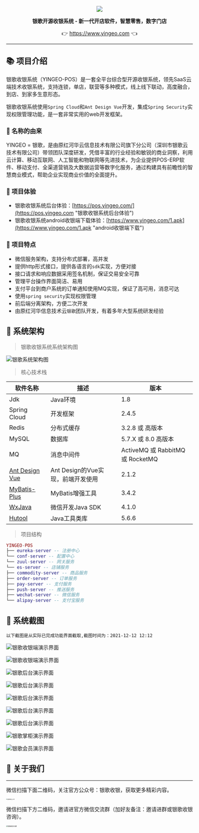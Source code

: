<p align="center">
	<a href="https://www.yingeo.com/"><img src="https://www.yingeo.com/template/bst001/bst/images/logo.svg"></a>
</p>
<p align="center">
	<strong>银歌开源收银系统 - 新一代开店软件，智慧零售，数字门店</strong>
</p>
<p align="center">
	👉 <a href="https://www.yingeo.com">https://www.yingeo.com</a> 👈
</p>

-------------------------------------------------------------------------------

## 📚 项目介绍

银歌收银系统（YINGEO-POS）是一套全平台综合型开源收银系统，领先SaaS云端技术收银系统，支持连锁，单店，联营等多种模式，线上线下联动，高度融合，到店、到家多生意形态。

银歌收银系统使用`Spring Cloud`和`Ant Design Vue`开发，集成`Spring Security`实现权限管理功能，是一套非常实用的web开发框架。

### 🎁 名称的由来

YINGEO = 银歌，是由原红河华云信息技术有限公司旗下分公司（深圳市银歌云技术有限公司）带领团队深度研发，凭借丰富的行业经验和敏锐的商业洞察，利用云计算、移动互联网、人工智能和物联网等先进技术，为企业提供POS-ERP软件、移动支付、全渠道营销及大数据运营等数字化服务，通过构建具有前瞻性的智慧商业模式，帮助企业实现商业价值的全面提升。


### 🍟 项目体验

- 银歌收银系统后台体验：[https://pos.yingeo.com/](https://pos.yingeo.com "银歌收银系统后台体验")
- 银歌收银系统android收银端下载体验：[https://www.yingeo.com/1.apk](https://www.yingeo.com/1.apk "android收银端下载")

### 🍎 项目特点

* 微信服务架构，支持分布式部署，高并发
* 提供http形式接口，提供各语言的`sdk`实现，方便对接
* 接口请求和响应数据采用签名机制，保证交易安全可靠
* 管理平台操作界面简洁、易用
* 支付平台到商户系统的订单通知使用MQ实现，保证了高可用，消息可达
* 使用`spring security`实现权限管理
* 前后端分离架构，方便二次开发
* 由原红河华信息技术云`银歌`团队开发，有着多年大型系统研发经验

## 🥞 系统架构

> 银歌收银系统系统架构图

![银歌系统架构图](https://www.yingeo.com/img/jg.png "银歌系统架构图")


> 核心技术栈

| 软件名称  | 描述 | 版本|
|---|---|---|
|Jdk | Java环境 | 1.8|
|Spring Cloud | 开发框架 | 2.4.5|
|Redis | 分布式缓存 | 3.2.8 或 高版本|
|MySQL | 数据库 | 5.7.X 或 8.0 高版本|
|MQ | 消息中间件 | ActiveMQ 或 RabbitMQ 或 RocketMQ|
|[Ant Design Vue](https://www.antdv.com/docs/vue/introduce-cn/) | Ant Design的Vue实现，前端开发使用 | 2.1.2|
|[MyBatis-Plus](https://mp.baomidou.com/) | MyBatis增强工具 | 3.4.2|
|[WxJava](https://gitee.com/binary/weixin-java-tools) | 微信开发Java SDK | 4.1.0|
|[Hutool](https://www.hutool.cn/) | Java工具类库 | 5.6.6|

> 项目结构

```lua
YINGEO-POS
├── eureka-server -- 注册中心
└── conf-server -- 配置中心
└── zuul-server -- 网关服务
└── es-server -- 店铺服务
├── commodity-server -- 商品服务
├── order-server -- 订单服务
├── pay-server -- 支付服务
├── push-server -- 推送服务
├── wechat-server -- 微信服务
└── alipay-server -- 支付宝服务
```

## 🍯 系统截图

`以下截图是从实际已完成功能界面截取,截图时间为：2021-12-12 12:12`

![银歌收银端演示界面](https://www.yingeo.com/img/syd1.png "银歌收银端演示界面")

![银歌收银端演示界面](https://www.yingeo.com/img/syd2.png "银歌收银端演示界面")

![银歌后台演示界面](https://www.yingeo.com/img/ybp.png "银歌后台演示界面")

![银歌后台演示界面](https://www.yingeo.com/img/sj.png "银歌后台演示界面")

![银歌后台演示界面](https://www.yingeo.com/img/spgl.png "银歌后台演示界面")

![银歌后台演示界面](https://www.yingeo.com/img/gys.png "银歌后台演示界面")

![银歌后台演示界面](https://www.yingeo.com/img/gys2.png "银歌后台演示界面")

![银歌掌柜演示界面](https://www.yingeo.com/img/zgd.jpg "银歌掌柜演示界面")

![银歌会员演示界面](https://www.yingeo.com/img/why.jpg "银歌会员演示界面")

## 🥪 关于我们
***
微信扫描下面二维码，关注官方公众号：银歌收银，获取更多精彩内容。

<img src="https://www.yingeo.com/img/gzh.jpg" alt="银歌收银公众号" title="银歌收银公众号" style="zoom: 20%;" />

微信扫描下方二维码，邀请进官方微信交流群（加好友备注：邀请进群或银歌收银咨询）。

<img src="https://www.yingeo.com/img/wx.jpg" alt="银歌微信交流群" title="银歌微信交流群" style="zoom: 25%;" />

